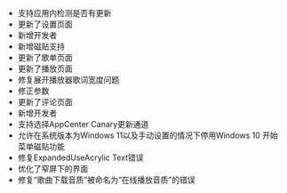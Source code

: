 * 支持应用内检测是否有更新
* 更新了设置页面
* 新增开发者
* 新增磁贴支持
* 更新了歌单页面
* 更新了播放页面
* 修复展开播放器歌词宽度问题
* 修正参数
* 更新了评论页面
* 新增开发者
* 支持选择AppCenter Canary更新通道
* 允许在系统版本为Windows 11以及手动设置的情况下停用Windows 10 开始菜单磁贴功能
* 修复ExpandedUseAcrylic Text错误
* 优化了窄屏下的界面
* 修复“歌曲下载音质”被命名为“在线播放音质”的错误
